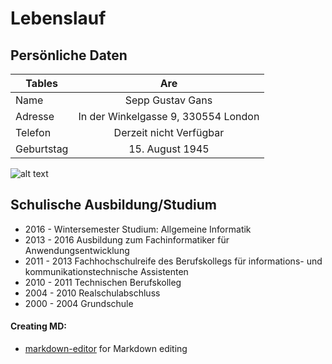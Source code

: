 # Lebenslauf

## Persönliche Daten

| Tables        | Are           | 
| ------------- |:-------------:| 
| Name      | Sepp Gustav Gans |
| Adresse      | In der Winkelgasse 9, 330554 London      |
| Telefon | Derzeit nicht Verfügbar      |
|Geburtstag | 15. August 1945|

![alt text](../eddie.jpg "Sepp Gustav Gans")


## Schulische Ausbildung/Studium
* 2016 - Wintersemester Studium: Allgemeine Informatik
* 2013 - 2016 Ausbildung zum Fachinformatiker für Anwendungsentwicklung
* 2011 - 2013 Fachhochschulreife des Berufskollegs für informations- und kommunikationstechnische Assistenten
* 2010 - 2011 Technischen Berufskolleg
* 2004 - 2010 Realschulabschluss 
* 2000 - 2004 Grundschule 


#### Creating MD:
 * [markdown-editor](https://jbt.github.io/markdown-editor/) for Markdown editing